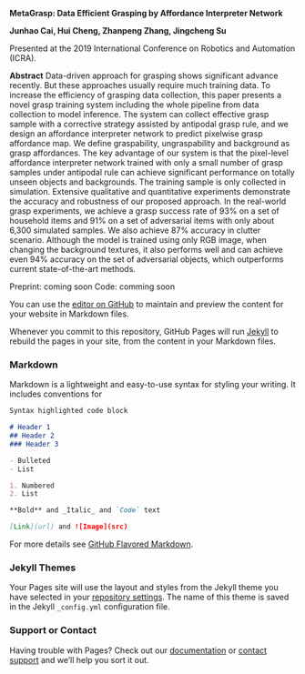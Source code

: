 **MetaGrasp: Data Efficient Grasping by Affordance Interpreter Network** 

**Junhao Cai, Hui Cheng, Zhanpeng Zhang, Jingcheng Su**

Presented at the 2019 International Conference on Robotics and Automation (ICRA).

**Abstract** Data-driven approach for grasping shows significant advance recently. But these approaches usually require much training data. To increase the efficiency of grasping data collection, this paper presents a novel grasp training system including the whole pipeline from data collection to model inference. The system can collect effective grasp sample with a corrective strategy assisted by antipodal grasp rule, and we design an affordance interpreter network to predict pixelwise grasp affordance map. We define graspability, ungraspability and background as grasp affordances. The key advantage of our system is that the pixel-level affordance interpreter network trained with only a small number of grasp samples under antipodal rule can achieve significant performance on totally unseen objects and backgrounds. The training sample is only collected in simulation. Extensive qualitative and quantitative experiments demonstrate the accuracy and robustness of our proposed approach. In the real-world grasp experiments, we achieve a grasp success rate of 93\% on a set of household items and 91\% on a set of adversarial items with only about 6,300 simulated samples. We also achieve 87\% accuracy in clutter scenario. Although the model is trained using only RGB image, when changing the background textures, it also performs well and can achieve even 94\% accuracy on the set of adversarial objects, which outperforms current state-of-the-art methods.

Preprint: coming soon
Code: comming soon

You can use the [editor on GitHub](https://github.com/sysu-robotics-lab/MetaGrasp/edit/gh-pages/README.md) to maintain and preview the content for your website in Markdown files.

Whenever you commit to this repository, GitHub Pages will run [Jekyll](https://jekyllrb.com/) to rebuild the pages in your site, from the content in your Markdown files.

### Markdown

Markdown is a lightweight and easy-to-use syntax for styling your writing. It includes conventions for

```markdown
Syntax highlighted code block

# Header 1
## Header 2
### Header 3

- Bulleted
- List

1. Numbered
2. List

**Bold** and _Italic_ and `Code` text

[Link](url) and ![Image](src)
```

For more details see [GitHub Flavored Markdown](https://guides.github.com/features/mastering-markdown/).

### Jekyll Themes

Your Pages site will use the layout and styles from the Jekyll theme you have selected in your [repository settings](https://github.com/sysu-robotics-lab/MetaGrasp/settings). The name of this theme is saved in the Jekyll `_config.yml` configuration file.

### Support or Contact

Having trouble with Pages? Check out our [documentation](https://help.github.com/categories/github-pages-basics/) or [contact support](https://github.com/contact) and we’ll help you sort it out.
